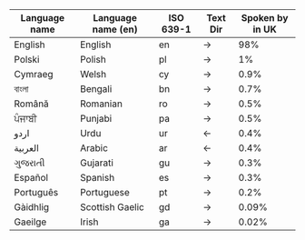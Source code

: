 | Language name         | Language name (en) | ISO 639-1 | Text Dir | Spoken by in UK |
|-----------------------|----------------------------|---------------|----------------|------------------------------|
| English               | English                    | en            | →              | 98%                          |
| Polski                | Polish                     | pl            | →              | 1%                           |
| Cymraeg               | Welsh                      | cy            | →              | 0.9%                         |
| বাংলা                 | Bengali                    | bn            | →              | 0.7%                         |
| Română                | Romanian                   | ro            | →              | 0.5%                         |
| ਪੰਜਾਬੀ                | Punjabi                    | pa            | →              | 0.5%                         |
| اردو                  | Urdu                       | ur            | ←              | 0.4%                         |
| العربية               | Arabic                     | ar            | ←              | 0.4%                         |
| ગુજરાતી                | Gujarati                   | gu            | →              | 0.3%                         |
| Español               | Spanish                    | es            | →              | 0.3%                         |
| Português             | Portuguese                 | pt            | →              | 0.2%                         |
| Gàidhlig              | Scottish Gaelic            | gd            | →              | 0.09%                        |
| Gaeilge               | Irish                      | ga            | →              | 0.02%                        |
